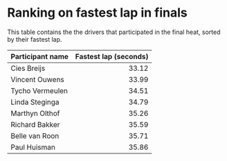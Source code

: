 # Ranking on fastest lap in finals

This table contains the the drivers that participated in the final heat, sorted
by their fastest lap.

| Participant name | Fastest lap (seconds) |
| --- | ---: |
| Cies Breijs | 33.12 |
| Vincent Ouwens | 33.99 |
| Tycho Vermeulen | 34.51 |
| Linda Steginga | 34.79 |
| Marthyn Olthof | 35.26 |
| Richard Bakker | 35.59 |
| Belle van Roon | 35.71 |
| Paul Huisman | 35.86 |